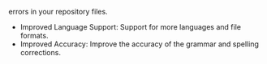 errors in your repository files.
- Improved Language Support: Support for more languages and file formats.
- Improved Accuracy: Improve the accuracy of the grammar and spelling corrections.